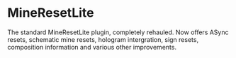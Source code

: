 # MineResetLite
The standard MineResetLite plugin, completely rehauled. Now offers ASync resets, schematic mine resets, hologram intergration, sign resets, composition information and various other improvements.
